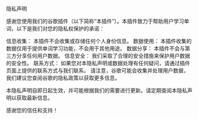 隐私声明

感谢您使用我们的谷歌插件（以下简称“本插件”）。本插件致力于帮助用户学习单词，以下是我们对您的隐私权保护的承诺：

信息收集： 本插件不会收集或存储任何个人身份信息。
数据使用： 本插件收集的数据仅用于提供单词学习功能，不会用于其他用途。
数据分享： 本插件不会与第三方分享任何用户数据。
信息安全： 我们采取了合理的安全措施来保护用户数据的安全性。
联系方式： 如果您对本隐私声明或数据处理有任何疑问，请通过插件页面上提供的联系方式与我们联系。
请注意，谷歌可能会收集并处理用户数据，我们建议您查阅谷歌的隐私政策以获取更多信息。

本隐私声明自即日起生效，并可能根据我们的需要进行更新。请定期查阅本隐私声明以获取最新信息。

感谢您的信任和支持！

